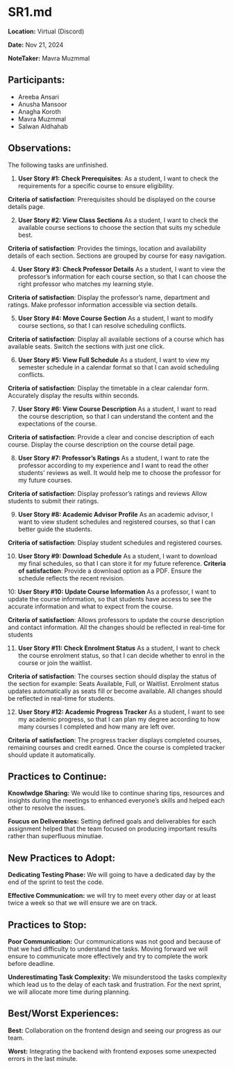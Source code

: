 # SR1.md

**Location:** Virtual (Discord)

**Date:** Nov 21, 2024

**NoteTaker:** Mavra Muzmmal

## Participants:
- Areeba Ansari
- Anusha Mansoor 
- Anagha Koroth
- Mavra Muzmmal
- Salwan Aldhahab

## **Observations:**

The following tasks are unfinished.

1. **User Story #1: Check Prerequisites**:
As a student, I want to check the requirements for a specific course to ensure eligibility.

**Criteria of satisfaction**: 
Prerequisites should be displayed on the course details page.

2. **User Story #2: View Class Sections**
As a student, I want to check the available course sections to choose the section that suits my schedule best. 

**Criteria of satisfaction**: 
Provides the timings, location and availability details of each section.
Sections are grouped by course for easy navigation. 

4. **User Story #3: Check Professor Details**
As a student, I want to view the professor’s information for each course section, so that I can choose the right professor who matches my learning style.

**Criteria of satisfaction**: 
Display the professor’s name, department and ratings.
Make professor information accessible via section details. 

5. **User Story #4: Move Course Section**
As a student, I want to modify course sections, so that I can resolve scheduling conflicts.

**Criteria of satisfaction**: 
Display all available sections of a course which has available seats. 
Switch the sections with just one click.

6. **User Story #5: View Full Schedule**
As a student, I want to view my semester schedule in a calendar format so that I can avoid scheduling conflicts. 

**Criteria of satisfaction**: 
Display the timetable in a clear calendar form.
Accurately display the results within seconds.

7. **User Story #6: View Course Description**
As a student, I want to read the course description, so that I can understand the content and the expectations of the course.

**Criteria of satisfaction**: 
Provide a clear and concise description of each course.
Display the course description on the course detail page.

8. **User Story #7: Professor’s Ratings**
As a student, I want to rate the professor according to my experience and I want to read the other students' reviews as well. It would help me to choose the professor for my future courses.

**Criteria of satisfaction**: 
Display professor’s ratings and reviews
Allow students to submit their ratings.

9. **User Story #8: Academic Advisor Profile**
As an academic advisor, I want to view student schedules and registered courses, so that I can better guide the students.

**Criteria of satisfaction**: 
Display student schedules and registered courses.


10. **User Story #9: Download Schedule**
As a student, I want to download my final schedules, so that I can store it for my future reference.
**Criteria of satisfaction**: 
Provide a download option as a PDF.
Ensure the schedule reflects the recent revision.

10: **User Story #10: Update Course Information**
As a professor, I want to update the course information, so that students have access to see the accurate information and what to expect from the course.

**Criteria of satisfaction**: 
Allows professors to update the course description and contact information.
All the changes should be reflected in real-time for students

11. **User Story #11: Check Enrolment Status**
As a student, I want to check the course enrolment status, so that I can decide whether to enrol in the course or join the waitlist. 

**Criteria of satisfaction**: 
The courses section should display the status of the section for example: Seats Available, Full, or Waitlist.
Enrolment status updates automatically as seats fill or become available.
All changes should be reflected in real-time for students.

12. **User Story #12: Academic Progress Tracker**
As a student, I want to see my academic progress, so that I can plan my degree according to how many courses I completed and how many are left over.

**Criteria of satisfaction**: 
The progress tracker displays completed courses, remaining courses and credit earned.
Once the course is completed tracker should update it automatically.

## **Practices to Continue:**

**Knowlwdge Sharing:**
We would like to continue sharing tips, resources and insights during the meetings to enhanced everyone’s skills and helped each other to resolve the issues.

**Foucus on Deliverables:**
Setting defined goals and deliverables for each assignment helped that the team focused on producing important results rather than superfluous minutiae.

## **New Practices to Adopt:**

**Dedicating Testing Phase:** We will going to have a dedicated day by the end of the sprint to test the code.

**Effective Communication:** we will try to meet every other day or at least twice a week so that we will ensure we are on track.

## **Practices to Stop:**

**Poor Communication:** 
Our communications was not good and because of that we had difficulty to understand the tasks.
Moving forward we will ensure to communicate more effectively and try to complete the work before deadline.

**Underestimating Task Complexity:**
We misunderstood the tasks complexity which lead us to the delay  of each task and frustration.
For the next sprint, we will allocate more time during planning.

## **Best/Worst Experiences:**

**Best:**
Collaboration on the frontend design and seeing our progress as our team.

**Worst:**
Integrating the backend with frontend exposes some unexpected errors in the last minute. 
